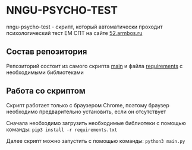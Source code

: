 # NNGU-PSYCHO-TEST

nngu-psycho-test - скрипт, который автоматически проходит психологический тест ЕМ СПТ на сайте [52.armbos.ru](https://52.armbos.ru)

## Состав репозитория

Репозиторий состоит из самого скрипта [main](main.py) и файла [requirements](requirements.txt) с необходимыми библиотеками

## Работа со скриптом

Скрипт работает только с браузером Chrome, поэтому браузер необходимо предварительно установить, если он отсутствует

Сначала необходимо загрузить необходимые библиотеки с помощью команды:  `pip3 install -r requirements.txt`

Далее скрипт можно запустить с помощью команды:  `python3 main.py`
